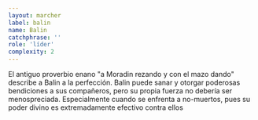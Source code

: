 ```yaml
---
layout: marcher
label: balin
name: Balin
catchphrase: ''
role: 'líder'
complexity: 2
---
```


El antiguo proverbio enano "a Moradin rezando y con el mazo dando" describe a Balin a la perfección.
Balin puede sanar y otorgar poderosas bendiciones a sus compañeros, pero su propia fuerza no debería ser menospreciada.
Especialmente cuando se enfrenta a no-muertos, pues su poder divino es extremadamente efectivo contra ellos